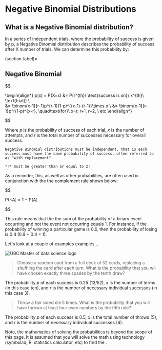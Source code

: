 # Negative Binomial Distributions

## What is a Negative Binomial distribution?

In a series of independent trials, where the probability of success is given by p, a Negative Binomial distribution describes the probability of success after X number of trials.  We can determine this probability by:



(section-label)=
## Negative Binomial
$$

\begin{align*} 
p(x) = P(X=x) &= P(r^{th}\ \text{success is on}\ x^{th}\ \text{trial}) \\  
&= \binom{x-1}{r-1}p^{r-1}(1-p)^{(x-1)-(r-1)}\times p \\ 
&= \binom{x-1}{r-1}p^r(1-p)^{x-r}, \quad\text{for}\ x=r, r+1, r+2, \ etc 
\end{align*}

$$

Where *p* is the probability of success of each trial, *x* is the number of attempts, and *r* is the total number of successes necessary for overall success.

```{warning}
Negative Binomial distributions must be independent, that is each success must have the same probability of success, often referred to as "with replacement".
```
```{warning}
*r* must be greater than or equal to 2!
```

As a reminder, this, as well as other probabilities, are often used in conjunction with the the complement rule shown below:


$$

P(~A) = 1 − P(A)



$$ 

This rule means that the the sum of the probability of a binary event occurring and not the event not occurring equals 1.  For instance, if the probability of winning a particular game is 0.6, then the probability of losing is 0.4 (0.6 + 0.4 = 1).

Let's look at a couple of examples examples...




![UBC Master of data science logo](https://ubc-mds.github.io/img/mdslogopad.png)

>Choose a random card from a full deck of 52 cards, replacing a shuffling the card after each turn.  What is the probability that you will have chosen exactly three spades by the tenth draw?

The probability *p* of each success is 0.25 (13/52), *x* is the number of terms (in this case ten), and *r* is the number of necessary individual successes (in this case 3).



>Throw a fair sided die 5 times.  What is the probability that you will have thrown at least four even numbers by the fifth role?

The probability *p* of each success is 0.5, *x* is the total number of throws (5), and *r* is the number of necessary individual successes (4).



Note, the mathematics of solving the probabilities is beyond the scope of this page.  It is assumed that you will solve the math using technology (symbolab, R, statistics calculator, etc) to find the [](section-label).



